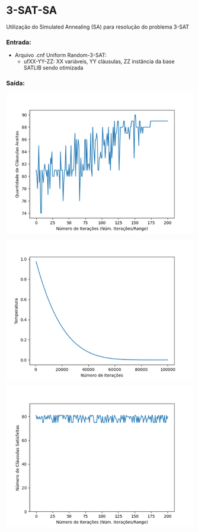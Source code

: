 # 3-SAT-SA

Utilização do Simulated Annealing (SA) para resolução do problema 3-SAT 

### Entrada:
- Arquivo .cnf Uniform Random-3-SAT:
    - ufXX-YY-ZZ: XX variáveis, YY cláusulas, ZZ instância da base SATLIB sendo otimizada 

### Saída:

![Gráfico de Convergência](convergencia.png)

![Gráfico de Temperatura](temperatura.png)

![Gráfico Random Search](rs.png)
